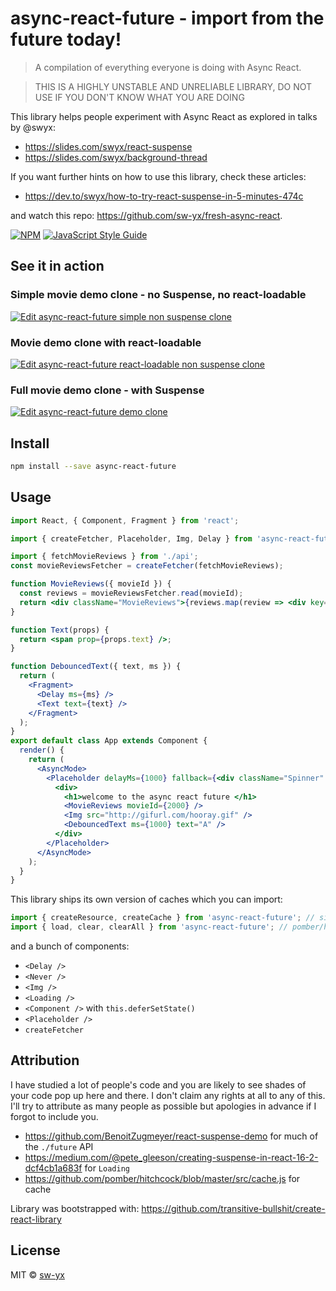 # async-react-future - import from the future today!

> A compilation of everything everyone is doing with Async React.

> THIS IS A HIGHLY UNSTABLE AND UNRELIABLE LIBRARY, DO NOT USE IF YOU DON'T KNOW WHAT YOU ARE DOING

This library helps people experiment with Async React as explored in talks by @swyx:

* https://slides.com/swyx/react-suspense
* https://slides.com/swyx/background-thread

If you want further hints on how to use this library, check these articles:

* https://dev.to/swyx/how-to-try-react-suspense-in-5-minutes-474c

and watch this repo: https://github.com/sw-yx/fresh-async-react.

[![NPM](https://img.shields.io/npm/v/async-react-future.svg)](https://www.npmjs.com/package/async-react-future) [![JavaScript Style Guide](https://img.shields.io/badge/code_style-standard-brightgreen.svg)](https://standardjs.com)

## See it in action

### Simple movie demo clone - no Suspense, no react-loadable
[![Edit async-react-future simple non suspense clone](https://codesandbox.io/static/img/play-codesandbox.svg)](https://codesandbox.io/s/0po13wpz6v)

### Movie demo clone with react-loadable
[![Edit async-react-future react-loadable non suspense clone](https://codesandbox.io/static/img/play-codesandbox.svg)](https://codesandbox.io/s/wn4w6ywqxw)

### Full movie demo clone - with Suspense

[![Edit async-react-future demo clone](https://codesandbox.io/static/img/play-codesandbox.svg)](https://codesandbox.io/s/ryrk0o5xzm)

## Install

```bash
npm install --save async-react-future
```

## Usage

```jsx
import React, { Component, Fragment } from 'react';

import { createFetcher, Placeholder, Img, Delay } from 'async-react-future';

import { fetchMovieReviews } from './api';
const movieReviewsFetcher = createFetcher(fetchMovieReviews);

function MovieReviews({ movieId }) {
  const reviews = movieReviewsFetcher.read(movieId);
  return <div className="MovieReviews">{reviews.map(review => <div key={review}>{review}</div>)}</div>;
}

function Text(props) {
  return <span prop={props.text} />;
}

function DebouncedText({ text, ms }) {
  return (
    <Fragment>
      <Delay ms={ms} />
      <Text text={text} />
    </Fragment>
  );
}
export default class App extends Component {
  render() {
    return (
      <AsyncMode>
        <Placeholder delayMs={1000} fallback={<div className="Spinner" />}>
          <div>
            <h1>welcome to the async react future </h1>
            <MovieReviews movieId={2000} />
            <Img src="http://gifurl.com/hooray.gif" />
            <DebouncedText ms={1000} text="A" />
          </div>
        </Placeholder>
      </AsyncMode>
    );
  }
}
```

This library ships its own version of caches which you can import:

```js
import { createResource, createCache } from 'async-react-future'; // simple-cache-provider
import { load, clear, clearAll } from 'async-react-future'; // pomber/hitchcock
```

and a bunch of components:

* `<Delay />`
* `<Never />`
* `<Img />`
* `<Loading />`
* `<Component />` with `this.deferSetState()`
* `<Placeholder />`
* `createFetcher`

## Attribution

I have studied a lot of people's code and you are likely to see shades of your code pop up here and there. I don't claim any rights at all to any of this. I'll try to attribute as many people as possible but apologies in advance if I forgot to include you.

* https://github.com/BenoitZugmeyer/react-suspense-demo for much of the `./future` API
* https://medium.com/@pete_gleeson/creating-suspense-in-react-16-2-dcf4cb1a683f for `Loading`
* https://github.com/pomber/hitchcock/blob/master/src/cache.js for cache

Library was bootstrapped with: https://github.com/transitive-bullshit/create-react-library

## License

MIT © [sw-yx](https://github.com/sw-yx)
